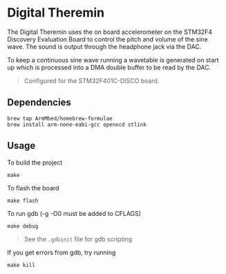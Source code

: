 Digital Theremin
================

The Digital Theremin uses the on board accelerometer on the STM32F4 Discovery Evaluation Board to control the pitch and volume of the sine wave. The sound is output through the headphone jack via the DAC.

To keep a continuous sine wave running a wavetable is generated on start up which is processed into a DMA double buffer to be read by the DAC.

> Configured for the STM32F401C-DISCO board.

Dependencies
------------

```
brew tap ArmMbed/homebrew-formulae
brew install arm-none-eabi-gcc openocd stlink
```

Usage
-----

To build the project

```
make
```

To flash the board

```
make flash
```

To run gdb (-g -O0 must be added to CFLAGS)

```
make debug
```

> See the `.gdbinit` file for gdb scripting

If you get errors from gdb, try running

```
make kill
```